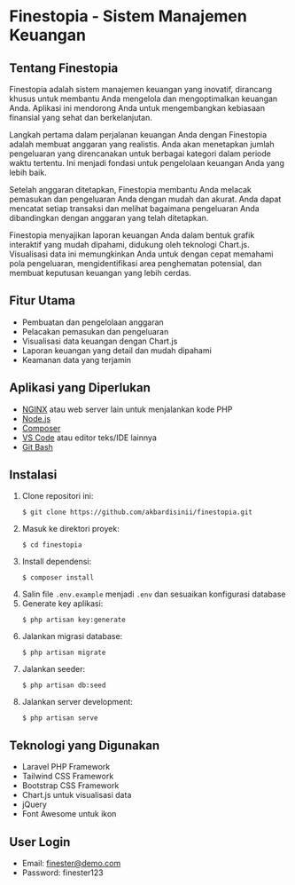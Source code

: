 # Finestopia - Sistem Manajemen Keuangan

## Tentang Finestopia

Finestopia adalah sistem manajemen keuangan yang inovatif, dirancang khusus untuk membantu Anda mengelola dan mengoptimalkan keuangan Anda. Aplikasi ini mendorong Anda untuk mengembangkan kebiasaan finansial yang sehat dan berkelanjutan.

Langkah pertama dalam perjalanan keuangan Anda dengan Finestopia adalah membuat anggaran yang realistis. Anda akan menetapkan jumlah pengeluaran yang direncanakan untuk berbagai kategori dalam periode waktu tertentu. Ini menjadi fondasi untuk pengelolaan keuangan Anda yang lebih baik.

Setelah anggaran ditetapkan, Finestopia membantu Anda melacak pemasukan dan pengeluaran Anda dengan mudah dan akurat. Anda dapat mencatat setiap transaksi dan melihat bagaimana pengeluaran Anda dibandingkan dengan anggaran yang telah ditetapkan.

Finestopia menyajikan laporan keuangan Anda dalam bentuk grafik interaktif yang mudah dipahami, didukung oleh teknologi Chart.js. Visualisasi data ini memungkinkan Anda untuk dengan cepat memahami pola pengeluaran, mengidentifikasi area penghematan potensial, dan membuat keputusan keuangan yang lebih cerdas.

## Fitur Utama

- Pembuatan dan pengelolaan anggaran
- Pelacakan pemasukan dan pengeluaran
- Visualisasi data keuangan dengan Chart.js
- Laporan keuangan yang detail dan mudah dipahami
- Keamanan data yang terjamin

## Aplikasi yang Diperlukan

- [NGINX](https://nginx.org/en/) atau web server lain untuk menjalankan kode PHP
- [Node.js](https://nodejs.org/)
- [Composer](https://getcomposer.org/)
- [VS Code](https://code.visualstudio.com/) atau editor teks/IDE lainnya
- [Git Bash](https://git-scm.com/downloads)

## Instalasi

1. Clone repositori ini:
   ```
   $ git clone https://github.com/akbardisinii/finestopia.git
   ```
2. Masuk ke direktori proyek:
   ```
   $ cd finestopia
   ```
3. Install dependensi:
   ```
   $ composer install
   ```
4. Salin file `.env.example` menjadi `.env` dan sesuaikan konfigurasi database
5. Generate key aplikasi:
   ```
   $ php artisan key:generate
   ```
6. Jalankan migrasi database:
   ```
   $ php artisan migrate
   ```
7. Jalankan seeder:
   ```
   $ php artisan db:seed
   ```
8. Jalankan server development:
   ```
   $ php artisan serve
   ```

## Teknologi yang Digunakan

- Laravel PHP Framework
- Tailwind CSS Framework
- Bootstrap CSS Framework
- Chart.js untuk visualisasi data
- jQuery
- Font Awesome untuk ikon

## User Login
- Email: finester@demo.com
- Password: finester123